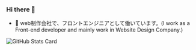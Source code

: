 ### Hi there 👋


- 🔭 web制作会社で、フロントエンジニアとして働いています。(I work as a Front-end developer and mainly work in Website Design Company.)

![GitHub Stats Card]((https://github-readme-stats.vercel.app/api?username=code-polaris044&count_private=true))



